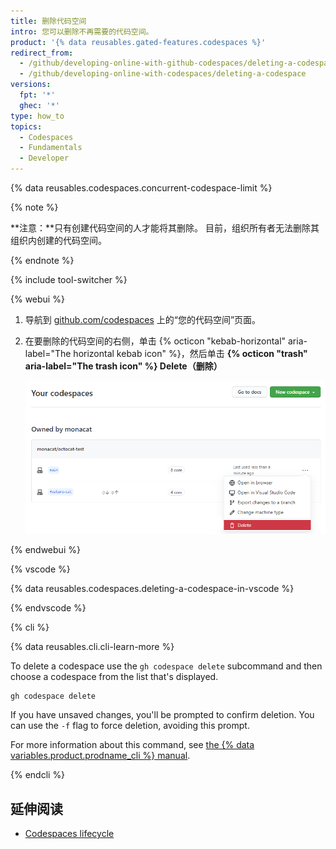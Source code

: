 ```yaml
---
title: 删除代码空间
intro: 您可以删除不再需要的代码空间。
product: '{% data reusables.gated-features.codespaces %}'
redirect_from:
  - /github/developing-online-with-github-codespaces/deleting-a-codespace
  - /github/developing-online-with-codespaces/deleting-a-codespace
versions:
  fpt: '*'
  ghec: '*'
type: how_to
topics:
  - Codespaces
  - Fundamentals
  - Developer
---
```


 

{% data reusables.codespaces.concurrent-codespace-limit %}

{% note %}

**注意：**只有创建代码空间的人才能将其删除。 目前，组织所有者无法删除其组织内创建的代码空间。

{% endnote %}

{% include tool-switcher %}

{% webui %}

1. 导航到 [github.com/codespaces](https://github.com/codespaces) 上的“您的代码空间”页面。

2. 在要删除的代码空间的右侧，单击 {% octicon "kebab-horizontal" aria-label="The horizontal kebab icon" %}，然后单击 **{% octicon "trash" aria-label="The trash icon" %} Delete（删除）**

   ![删除按钮](/assets/images/help/codespaces/delete-codespace.png)

{% endwebui %}

{% vscode %}

{% data reusables.codespaces.deleting-a-codespace-in-vscode %}

{% endvscode %}


{% cli %}

{% data reusables.cli.cli-learn-more %}

To delete a codespace use the `gh codespace delete` subcommand and then choose a codespace from the list that's displayed.

```shell
gh codespace delete
```

If you have unsaved changes, you'll be prompted to confirm deletion. You can use the `-f` flag to force deletion, avoiding this prompt.

For more information about this command, see [the {% data variables.product.prodname_cli %} manual](https://cli.github.com/manual/gh_codespace_delete).

{% endcli %}

## 延伸阅读
- [Codespaces lifecycle](/codespaces/developing-in-codespaces/codespaces-lifecycle)
